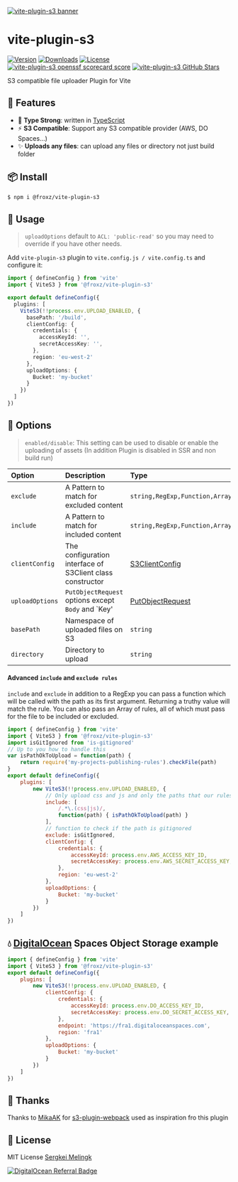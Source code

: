 [![vite-plugin-s3 banner](./.github/assets/banner.svg)](https://github.com/SergkeiM/vite-plugin-s3)

# vite-plugin-s3

<p>
  <a href="https://www.npmjs.com/package/@froxz/vite-plugin-s3"><img src="https://img.shields.io/npm/v/@froxz/vite-plugin-s3.svg?style=flat&colorA=18181B&colorB=33A6B8" alt="Version"></a>
  <a href="https://www.npmjs.com/package/@froxz/vite-plugin-s3"><img src="https://img.shields.io/npm/dm/@froxz/vite-plugin-s3.svg?style=flat&colorA=18181B&colorB=33A6B8" alt="Downloads"></a>
  <a href="https://github.com/SergkeiM/vite-plugin-s3/blob/main/LICENSE"><img src="https://img.shields.io/github/license/SergkeiM/vite-plugin-s3.svg?style=flat&colorA=18181B&colorB=33A6B8" alt="License"></a>
  <a href="https://securityscorecards.dev/"><img src="https://img.shields.io/ossf-scorecard/github.com/SergkeiM/vite-plugin-s3?label=openssf+scorecard&style=flat&colorA=18181B&colorB=33A6B8" alt="vite-plugin-s3 openssf scorecard score"></a>
  <a href="https://github.com/SergkeiM/vite-plugin-s3"><img src="https://img.shields.io/github/stars/SergkeiM/vite-plugin-s3?label=stars&style=flat&colorA=18181B&colorB=33A6B8" alt="vite-plugin-s3 GitHub Stars"></a>
  
</p>

S3 compatible file uploader Plugin for Vite

## 🚀 Features
- 🦾 **Type Strong**: written in [TypeScript](https://www.typescriptlang.org/)
- ⚡ **S3 Compatible**: Support any S3 compatible provider (AWS, DO Spaces...)
- ✨ **Uploads any files**: can upload any files or directory not just build folder

## 📦 Install

```bash
$ npm i @froxz/vite-plugin-s3
```
## 🦄 Usage

> `uploadOptions` default to `ACL: 'public-read'` so you may need to override if you have other needs.

Add `vite-plugin-s3` plugin to `vite.config.js / vite.config.ts` and configure it:

```ts
import { defineConfig } from 'vite'
import { ViteS3 } from '@froxz/vite-plugin-s3'

export default defineConfig({
  plugins: [
    ViteS3(!!process.env.UPLOAD_ENABLED, {
      basePath: '/build',
      clientConfig: {
        credentials: {
          accessKeyId: '',
          secretAccessKey: '',
        },
        region: 'eu-west-2'
      },
      uploadOptions: {
        Bucket: 'my-bucket'
      }
    })
  ]
})
```

## 👀 Options

> `enabled/disable`: This setting can be used to disable or enable the uploading of assets (In addition Plugin is disabled in SSR and non build run)

| Option          | Description                                                                                                   | Type                                                                                                                          | Default                                                                   |
|:----------------|:--------------------------------------------------------------------------------------------------------------|:------------------------------------------------------------------------------------------------------------------------------|:--------------------------------------------------------------------------|
| `exclude`       | A Pattern to match for excluded content                                                                       | `string,RegExp,Function,Array`                                                                        | `null`                                                                    |
| `include`       | A Pattern to match for included content                                                                       | `string,RegExp,Function,Array`                                                                        | `null`                                                                    |
| `clientConfig`  | The configuration interface of S3Client class constructor | [S3ClientConfig](https://docs.aws.amazon.com/AWSJavaScriptSDK/v3/latest/clients/client-s3/interfaces/s3clientconfig.html)     | `required`                                                                |
| `uploadOptions` | `PutObjectRequest` options except `Body` and `Key'                                                            | [PutObjectRequest](https://docs.aws.amazon.com/AWSJavaScriptSDK/v3/latest/clients/client-s3/interfaces/putobjectrequest.html) | `required`                                                                |
| `basePath`      | Namespace of uploaded files on S3                                                                             | `string`                                                                                                                      | `null`                                                                    |
| `directory`     | Directory to upload                                                                                           | `string`                                                                                                                      | [build.outDir](https://vitejs.dev/config/build-options.html#build-outdir) |

#### Advanced `include` and `exclude rules`

`include` and `exclude` in addition to a RegExp you can pass a function which will be called with the path as its first argument.  Returning a truthy value will match the rule.  You can also pass an Array of rules, all of which must pass for the file to be included or excluded.

```javascript
import { defineConfig } from 'vite'
import { ViteS3 } from '@froxz/vite-plugin-s3'
import isGitIgnored from 'is-gitignored'
// Up to you how to handle this
var isPathOkToUpload = function(path) {
    return require('my-projects-publishing-rules').checkFile(path)
}
export default defineConfig({
    plugins: [
        new ViteS3(!!process.env.UPLOAD_ENABLED, {
            // Only upload css and js and only the paths that our rules database allows
            include: [
                /.*\.(css|js)/,
                function(path) { isPathOkToUpload(path) }
            ],
            // function to check if the path is gitignored
            exclude: isGitIgnored,
            clientConfig: {
                credentials: {
                    accessKeyId: process.env.AWS_ACCESS_KEY_ID,
                    secretAccessKey: process.env.AWS_SECRET_ACCESS_KEY,
                },
                region: 'eu-west-2'
            },
            uploadOptions: {
                Bucket: 'my-bucket'
            }
        })
    ]
})
```

## 💧 [DigitalOcean](https://m.do.co/c/1b7cfb2128b0) Spaces Object Storage example


```javascript
import { defineConfig } from 'vite'
import { ViteS3 } from '@froxz/vite-plugin-s3'
export default defineConfig({
    plugins: [
        new ViteS3(!!process.env.UPLOAD_ENABLED, {
            clientConfig: {
                credentials: {
                    accessKeyId: process.env.DO_ACCESS_KEY_ID,
                    secretAccessKey: process.env.DO_SECRET_ACCESS_KEY,
                },
                endpoint: 'https://fra1.digitaloceanspaces.com',
                region: 'fra1'
            },
            uploadOptions: {
                Bucket: 'my-bucket'
            }
        })
    ]
})
```

## 🙏 Thanks

Thanks to [MikaAK](https://github.com/MikaAK) for [s3-plugin-webpack](https://github.com/MikaAK/s3-plugin-webpack) used as inspiration fro this plugin

## 📄 License

MIT License [Sergkei Melingk](LICENSE)

[![DigitalOcean Referral Badge](https://web-platforms.sfo2.digitaloceanspaces.com/WWW/Badge%202.svg)](https://www.digitalocean.com/?refcode=1b7cfb2128b0&utm_campaign=Referral_Invite&utm_medium=Referral_Program&utm_source=badge)
